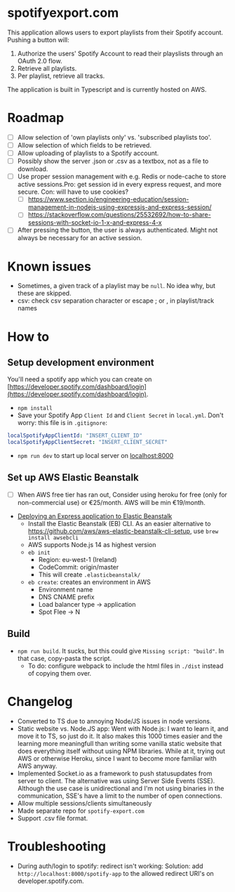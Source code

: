# spotifyexport.com
This application allows users to export playlists from their Spotify account. Pushing a button will:
1. Authorize the users' Spotify Account to read their playslists through an OAuth 2.0 flow.
2. Retrieve all playlists. 
3. Per playlist, retrieve all tracks. 

The application is built in Typescript and is currently hosted on AWS. 

# Roadmap
- [ ] Allow selection of 'own playlists only' vs. 'subscribed playlists too'. 
- [ ] Allow selection of which fields to be retrieved.
- [ ] Allow uploading of playlists to a Spotify account. 
- [ ] Possibly show the server .json or .csv as a textbox, not as a file to download.
- [ ] Use proper session management with e.g. Redis or node-cache to store active sessions.Pro: get session id in every express request, and more secure. Con: will have to use cookies?
  - [ ] https://www.section.io/engineering-education/session-management-in-nodejs-using-expressjs-and-express-session/
  - [ ] https://stackoverflow.com/questions/25532692/how-to-share-sessions-with-socket-io-1-x-and-express-4-x
- [ ] After pressing the button, the user is always authenticated. Might not always be necessary for an active session.

# Known issues
- Sometimes, a given track of a playlist may be `null`. No idea why, but these are skipped.
- csv: check csv separation character or escape ; or , in playlist/track names

# How to

## Setup development environment
You'll need a spotify app which you can create on [https://developer.spotify.com/dashboard/login](https://developer.spotify.com/dashboard/login).

- `npm install`
- Save your Spotify App `Client Id` and `Client Secret` in `local.yml`. Don't worry: this file is in `.gitignore`:
```yml
localSpotifyAppClientId: "INSERT_CLIENT_ID"
localSpotifyAppClientSecret: "INSERT_CLIENT_SECRET"
```
- `npm run dev` to start up local server on [localhost:8000](localhost:8000)

## Set up AWS Elastic Beanstalk
- [ ] When AWS free tier has ran out, Consider using heroku for free (only for non-commercial use) or €25/month. AWS will be min €19/month.
- [Deploying an Express application to Elastic Beanstalk](https://docs.aws.amazon.com/elasticbeanstalk/latest/dg/create_deploy_nodejs_express.html)
  - Install the Elastic Beanstalk (EB) CLI. As an easier alternative to https://github.com/aws/aws-elastic-beanstalk-cli-setup, use `brew install awsebcli`
  - AWS supports Node.js 14 as highest version
  - `eb init`
    - Region: eu-west-1 (Ireland)
    - CodeCommit: origin/master
    - This will create `.elasticbeanstalk/`
  - `eb create`: creates an environment in AWS
    - Environment name
    - DNS CNAME prefix
    - Load balancer type -> application
    - Spot Flee -> N

## Build
- `npm run build`. It sucks, but this could give `Missing script: "build"`. In that case, copy-pasta the script.
  - To do: configure webpack to include the html files in `./dist` instead of copying them over.

# Changelog
- Converted to TS due to annoying Node/JS issues in node versions.
- Static website vs. Node.JS app: Went with Node.js: I want to learn it, and move it to TS, so just do it. It also makes this 1000 times easier and the learning more meaningfull than writing some vanilla static website that does everything itself without using NPM libraries. While at it, trying out AWS or otherwise Heroku, since I want to become more familiar with AWS anyway.
- Implemented Socket.io as a framework to push statusupdates from server to client. The alternative was using Server Side Events (SSE). Although the use case is unidirectional and I'm not using binaries in the communication, SSE's have a limit to the number of open connections.
- Allow multiple sessions/clients simultaneously 
- Made separate repo for `spotify-export.com`
- Support .csv file format.

# Troubleshooting
- During auth/login to spotify: redirect isn't working: Solution: add `http://localhost:8000/spotify-app` to the allowed redirect URI's on developer.spotify.com.